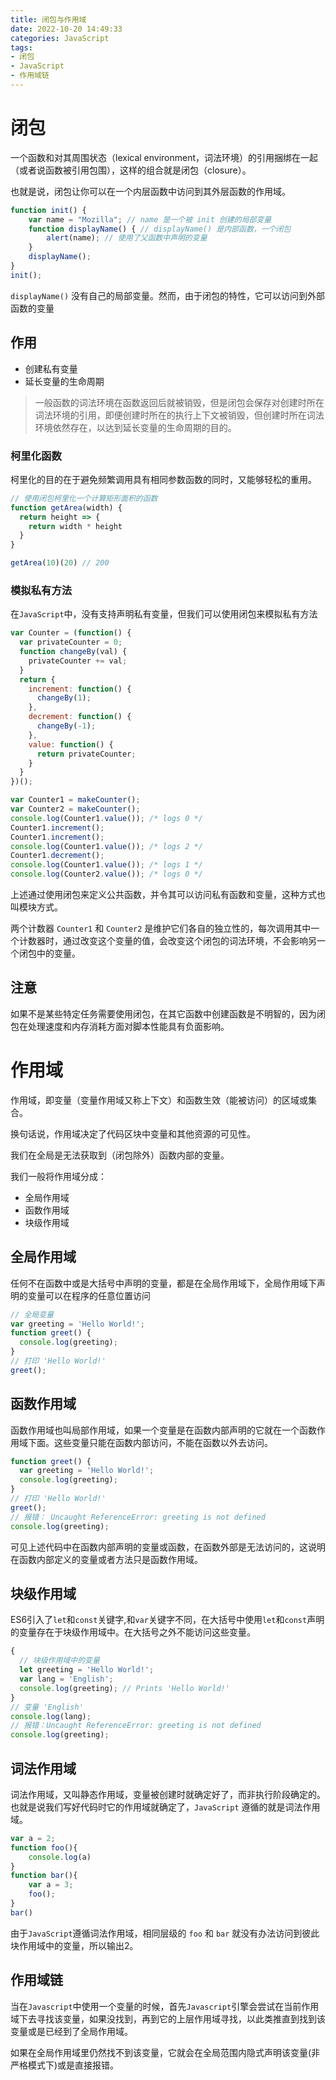 ```yaml
---
title: 闭包与作用域
date: 2022-10-20 14:49:33
categories: JavaScript
tags: 
- 闭包
- JavaScript
- 作用域链
---
```


# 闭包

一个函数和对其周围状态（lexical environment，词法环境）的引用捆绑在一起（或者说函数被引用包围），这样的组合就是闭包（closure）。

也就是说，闭包让你可以在一个内层函数中访问到其外层函数的作用域。

```js
function init() {
    var name = "Mozilla"; // name 是一个被 init 创建的局部变量
    function displayName() { // displayName() 是内部函数，一个闭包
        alert(name); // 使用了父函数中声明的变量
    }
    displayName();
}
init();
```

`displayName()` 没有自己的局部变量。然而，由于闭包的特性，它可以访问到外部函数的变量

## 作用

- 创建私有变量
- 延长变量的生命周期

> 一般函数的词法环境在函数返回后就被销毁，但是闭包会保存对创建时所在词法环境的引用，即便创建时所在的执行上下文被销毁，但创建时所在词法环境依然存在，以达到延长变量的生命周期的目的。

### 柯里化函数

柯里化的目的在于避免频繁调用具有相同参数函数的同时，又能够轻松的重用。

```js
// 使用闭包柯里化一个计算矩形面积的函数
function getArea(width) {
  return height => {
    return width * height
  }
}

getArea(10)(20) // 200
```

### 模拟私有方法

在`JavaScript`中，没有支持声明私有变量，但我们可以使用闭包来模拟私有方法

```js
var Counter = (function() {
  var privateCounter = 0;
  function changeBy(val) {
    privateCounter += val;
  }
  return {
    increment: function() {
      changeBy(1);
    },
    decrement: function() {
      changeBy(-1);
    },
    value: function() {
      return privateCounter;
    }
  }
})();

var Counter1 = makeCounter();
var Counter2 = makeCounter();
console.log(Counter1.value()); /* logs 0 */
Counter1.increment();
Counter1.increment();
console.log(Counter1.value()); /* logs 2 */
Counter1.decrement();
console.log(Counter1.value()); /* logs 1 */
console.log(Counter2.value()); /* logs 0 */
```

上述通过使用闭包来定义公共函数，并令其可以访问私有函数和变量，这种方式也叫模块方式。

两个计数器 `Counter1` 和 `Counter2` 是维护它们各自的独立性的，每次调用其中一个计数器时，通过改变这个变量的值，会改变这个闭包的词法环境，不会影响另一个闭包中的变量。

## 注意

如果不是某些特定任务需要使用闭包，在其它函数中创建函数是不明智的，因为闭包在处理速度和内存消耗方面对脚本性能具有负面影响。

# 作用域

作用域，即变量（变量作用域又称上下文）和函数生效（能被访问）的区域或集合。

换句话说，作用域决定了代码区块中变量和其他资源的可见性。

我们在全局是无法获取到（闭包除外）函数内部的变量。

我们一般将作用域分成：

- 全局作用域
- 函数作用域
- 块级作用域

## 全局作用域

任何不在函数中或是大括号中声明的变量，都是在全局作用域下，全局作用域下声明的变量可以在程序的任意位置访问

```js
// 全局变量
var greeting = 'Hello World!';
function greet() {
  console.log(greeting);
}
// 打印 'Hello World!'
greet();
```

## 函数作用域

函数作用域也叫局部作用域，如果一个变量是在函数内部声明的它就在一个函数作用域下面。这些变量只能在函数内部访问，不能在函数以外去访问。

```js
function greet() {
  var greeting = 'Hello World!';
  console.log(greeting);
}
// 打印 'Hello World!'
greet();
// 报错： Uncaught ReferenceError: greeting is not defined
console.log(greeting);
```

可见上述代码中在函数内部声明的变量或函数，在函数外部是无法访问的，这说明在函数内部定义的变量或者方法只是函数作用域。

## 块级作用域

ES6引入了`let`和`const`关键字,和`var`关键字不同，在大括号中使用`let`和`const`声明的变量存在于块级作用域中。在大括号之外不能访问这些变量。

```js
{
  // 块级作用域中的变量
  let greeting = 'Hello World!';
  var lang = 'English';
  console.log(greeting); // Prints 'Hello World!'
}
// 变量 'English'
console.log(lang);
// 报错：Uncaught ReferenceError: greeting is not defined
console.log(greeting);
```

## 词法作用域

词法作用域，又叫静态作用域，变量被创建时就确定好了，而非执行阶段确定的。也就是说我们写好代码时它的作用域就确定了，`JavaScript` 遵循的就是词法作用域。

```js
var a = 2;
function foo(){
    console.log(a)
}
function bar(){
    var a = 3;
    foo();
}
bar()
```

由于`JavaScript`遵循词法作用域，相同层级的 `foo` 和 `bar` 就没有办法访问到彼此块作用域中的变量，所以输出2。

## 作用域链

当在`Javascript`中使用一个变量的时候，首先`Javascript`引擎会尝试在当前作用域下去寻找该变量，如果没找到，再到它的上层作用域寻找，以此类推直到找到该变量或是已经到了全局作用域。

如果在全局作用域里仍然找不到该变量，它就会在全局范围内隐式声明该变量(非严格模式下)或是直接报错。

